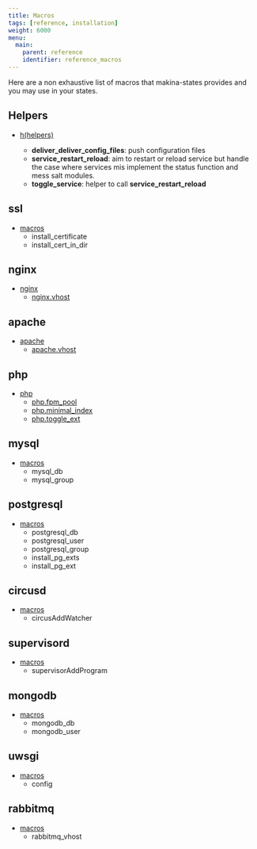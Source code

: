 ```yaml
---
title: Macros
tags: [reference, installation]
weight: 6000
menu:
  main:
    parent: reference
    identifier: reference_macros
---
```


Here are a non exhaustive list of macros that makina-states provides and you
may use in your states.

## Helpers
- [h(helpers)](https://github.com/makinacorpus/makina-states/blob/v3/salt/makina-states/_macros/h.jinja)


    - **deliver_deliver_config_files**: push  configuration files
	- **service_restart_reload**: aim to restart or reload service
      but handle the case where services mis implement the status
      function and mess salt modules.
	- **toggle_service**: helper to call **service_restart_reload**

## ssl
- [macros](https://github.com/makinacorpus/makina-states/blob/v3/salt/makina-states/localsettings/ssl/macros.jinja)
    - install_certificate
    - install_cert_in_dir

## nginx
- [nginx](https://github.com/makinacorpus/makina-states/blob/v3/salt/makina-states/services/http/nginx/macros.sls)
    - [nginx.vhost](https://github.com/makinacorpus/makina-states/blob/v3/salt/makina-states/services/http/nginx/macros.sls#L31)


## apache
- [apache](https://github.com/makinacorpus/makina-states/blob/v3/salt/makina-states/services/http/apache/macros.sls)
    - [apache.vhost](https://github.com/makinacorpus/makina-states/blob/v3/salt/makina-states/services/http/apache/macros.sls#L48)

## php
- [php](https://github.com/makinacorpus/makina-states/blob/v3/salt/makina-states/services/php/macros.sls)
    - [php.fpm_pool](https://github.com/makinacorpus/makina-states/blob/v3/salt/makina-states/services/php/macros.sls#L60)
    - [php.minimal_index](https://github.com/makinacorpus/makina-states/blob/v3/salt/makina-states/services/php/macros.sls#L135)
    - [php.toggle_ext](https://github.com/makinacorpus/makina-states/blob/v3/salt/makina-states/services/php/macros.sls#L153)

## mysql
- [macros](https://github.com/makinacorpus/makina-states/blob/v3/salt/makina-states/services/db/mysql/init.sls)
    - mysql_db
    - mysql_group

## postgresql
- [macros](https://github.com/makinacorpus/makina-states/blob/v3/salt/makina-states/services/db/postgresql/init.sls)
    - postgresql_db
    - postgresql_user
    - postgresql_group
    - install_pg_exts
    - install_pg_ext

## circusd
- [macros](https://github.com/makinacorpus/makina-states/blob/v3/salt/makina-states/services_managers/circus/macros.jinja)
    - circusAddWatcher

## supervisord
- [macros](https://github.com/makinacorpus/makina-states/blob/v3/salt/makina-states/services_managers/supervisor/macros.jinja)
    - supervisorAddProgram

## mongodb
- [macros](https://github.com/makinacorpus/makina-states/blob/v3/salt/makina-states/services/db/mongodb/macros.sls)
    - mongodb_db
    - mongodb_user

## uwsgi
- [macros](https://github.com/makinacorpus/makina-states/tree/v3/salt/makina-states/services/proxy/uwsgi)
    - config

## rabbitmq
- [macros](https://github.com/makinacorpus/makina-states/blob/v3/salt/makina-states/services/queue/rabbitmq/macros.sls)
    - rabbitmq_vhost

